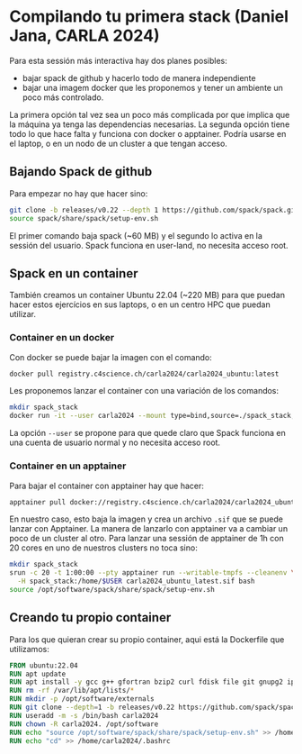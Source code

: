 # Compilando tu primera stack (Daniel Jana, CARLA 2024)

Para esta sessión más interactiva hay dos planes posibles:

- bajar spack de github y hacerlo todo de manera independiente
- bajar una imagem docker que les proponemos y tener un ambiente un poco más
  controlado.

La primera opción tal vez sea un poco más complicada por que implica que la
máquina ya tenga las dependencias necesarias. La segunda opción tiene todo
lo que hace falta y funciona con docker o apptainer. Podría usarse en el
laptop, o en un nodo de un cluster a que tengan acceso.

## Bajando Spack de github

Para empezar no hay que hacer sino:

```bash
git clone -b releases/v0.22 --depth 1 https://github.com/spack/spack.git
source spack/share/spack/setup-env.sh
```

El primer comando baja spack (~60 MB) y el segundo lo activa en la sessión
del usuario. Spack funciona en user-land, no necesita acceso root.

## Spack en un container

También creamos un container Ubuntu 22.04 (~220 MB) para que puedan hacer
estos ejercícios en sus laptops, o en un centro HPC que puedan utilizar.

### Container en un docker

Con docker se puede bajar la imagen con el comando:

```bash
docker pull registry.c4science.ch/carla2024/carla2024_ubuntu:latest
```

Les proponemos lanzar el container con una variación de los comandos:

```bash
mkdir spack_stack
docker run -it --user carla2024 --mount type=bind,source=./spack_stack,target=/home/carla2024/spack_stack carla2024_ubuntu
```

La opción `--user` se propone para que quede claro que Spack funciona en una
cuenta de usuario normal y no necesita acceso root.

### Container en un apptainer

Para bajar el container con apptainer hay que hacer:

```bash
apptainer pull docker://registry.c4science.ch/carla2024/carla2024_ubuntu:latest
```

En nuestro caso, esto baja la imagen y crea un archivo `.sif` que se puede
lanzar con Apptainer.
La manera de lanzarlo con apptainer va a cambiar un poco de un cluster al
otro. Para lanzar una sessión de apptainer de 1h con 20 cores en uno de
nuestros clusters no toca sino:

```bash
mkdir spack_stack
srun -c 20 -t 1:00:00 --pty apptainer run --writable-tmpfs --cleanenv \
  -H spack_stack:/home/$USER carla2024_ubuntu_latest.sif bash
source /opt/software/spack/share/spack/setup-env.sh
```

## Creando tu propio container

Para los que quieran crear su propio container, aqui está la Dockerfile que
utilizamos:

```Dockerfile
FROM ubuntu:22.04
RUN apt update
RUN apt install -y gcc g++ gfortran bzip2 curl fdisk file git gnupg2 iproute2 libaprutil1 libelf1 mercurial nano python3 python3-pip subversion unzip vim zstd
RUN rm -rf /var/lib/apt/lists/*
RUN mkdir -p /opt/software/externals
RUN git clone --depth=1 -b releases/v0.22 https://github.com/spack/spack.git /opt/software/spack
RUN useradd -m -s /bin/bash carla2024
RUN chown -R carla2024. /opt/software
RUN echo "source /opt/software/spack/share/spack/setup-env.sh" >> /home/carla2024/.bashrc
RUN echo "cd" >> /home/carla2024/.bashrc
```
